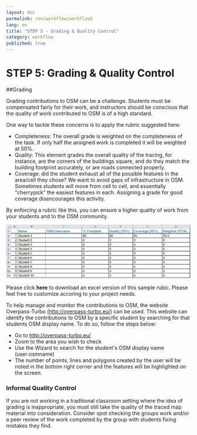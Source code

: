 ```yaml
---
layout: doc
permalink: /en/workflow/workflow5
lang: en
title: "STEP 5 - Grading & Quality Control"
category: workflow
published: true
---
```


# STEP 5: Grading & Quality Control
##Grading

Grading contributions to OSM can be a challenge.  Students must be compensated fairly for their work, and instructors should be conscious that the quality of work contributed to OSM is of a high standard.  

One way to tackle these concerns is to apply the rubric suggested here:

* Completeness: The overall grade is weighted on the completeness of the task.  If only half the assigned work is completed it will be weighted at 50%.
* Quality: This element grades the overall quality of the tracing, for instance, are the corners of the buildings square, and do they match the building footprint accurately, or are roads connected properly.
* Coverage: did the student exhaust all of the possible features in the area/cell they chose?  We want to avoid gaps of infrastructure in OSM. Sometimes students will move from cell to cell, and essentially "cherrypick" the easiest features in each. Assigning a grade for good coverage disencourages this activity.

By enforcing a rubric like this, you can ensure a higher quality of work from your students and to the OSM community.

<img src="/img/rubric.png" />


Please click **here** to download an excel version of this sample rubic. Please feel free to customize accoring to your project needs. 

To help manage and monitor the contributions to OSM, the website Overpass-Turbo (http://overpass-turbo.eu/) can be used.  This website can identify the contributions to OSM by a specific student by searching for that students OSM display name.  To do so, follow the steps below:

* Go to http://overpass-turbo.eu/
* Zoom to the area you wish to check
* Use the Wizard  to search for the student's OSM display name (user:osmname)
* The number of points, lines and polygons created by the user will be noted in the bottom right corner and the features will be highlighted on the screen.

### Informal Quality Control

If you are not working in a traditional classroom setting where the idea of grading is inappropriate, you must still take the quality of the traced map material into consideration.   Consider spot checking the groups work and/or a peer review of the work completed by the group with students fixing mistakes they find.